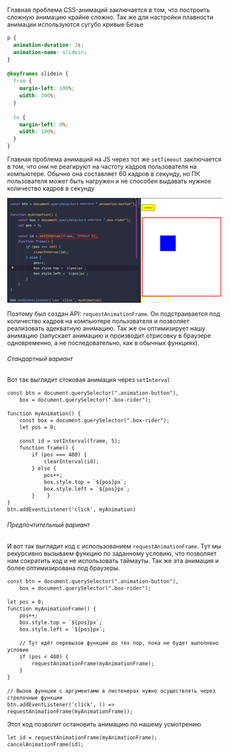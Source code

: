 
Главная проблема CSS-анимаций заключается в том, что построить сложную анимацию крайне сложно. Так же для настройки плавности анимации используются сугубо кривые Безье 

```CSS
p {
  animation-duration: 3s;
  animation-name: slidein;
}

@keyframes slidein {
  from {
    margin-left: 100%;
    width: 300%;
  }

  to {
    margin-left: 0%;
    width: 100%;
  }
}
```

Главная проблема анимаций на JS через тот же `setTimeout` заключается в том, что они не реагируют на частоту кадров пользователя на компьютере. Обычно она составляет 60 кадров в секунду, но ПК пользователя может быть нагружен и не способен выдавать нужное количество кадров в секунду

![](_png/572b95d32abd056f6074178d5906cac6.png)

Поэтому был создан API: `requestAnimationFrame`. Он подстраивается под количество кадров на компьютере пользователя и позволяет реализовать адекватную анимацию. Так же он оптимизирует нашу анимацию (запускает анимацию и производит отрисовку в браузере одновременно, а не последовательно, как в обычных функциях). 

###### Стандартный вариант
Вот так выглядит стоковая анимация через `setInterval`

```JS
const btn = document.querySelector(".animation-button"),  
    box = document.querySelector(".box-rider");

function myAnimation() {  
    const box = document.querySelector(".box-rider");  
    let pos = 0;  
  
    const id = setInterval(frame, 5);  
    function frame() {  
        if (pos === 480) {  
            clearInterval(id);  
        } else {  
            pos++;  
            box.style.top = `${pos}px`;  
            box.style.left = `${pos}px`;  
        }    }  
}  
btn.addEventListener('click', myAnimation)
```

###### Предпочтительный вариант
И вот так выглядит код с использованием `requestAnimationFrame`. Тут мы рекурсивно вызываем функцию по заданному условию, что позволяет нам сократить код и не использовать таймауты. Так же эта анимация и более оптимизирована под браузеры.

```JS
const btn = document.querySelector(".animation-button"),  
    box = document.querySelector(".box-rider");

let pos = 0;  
function myAnimationFrame() {  
    pos++;  
    box.style.top = `${pos}px`;  
    box.style.left = `${pos}px`;  

	// Тут идёт перевызов функции до тех пор, пока не будет выполнено условие
    if (pos < 480) {  
        requestAnimationFrame(myAnimationFrame);  
    }  
}  

// Вызов функции с аргументами в листенерах нужно осуществлять через стрелочные функции
btn.addEventListener('click', () => requestAnimationFrame(myAnimationFrame));
```

Этот код позволит остановить анимацию по нашему усмотрению

```JS
let id = requestAnimationFrame(myAnimationFrame);  
cancelAnimationFrame(id);
```